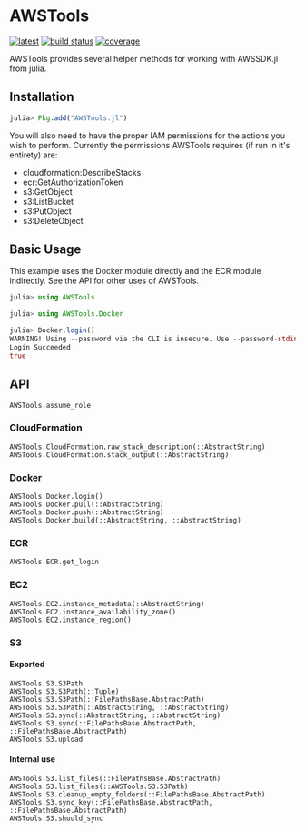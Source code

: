 # AWSTools
[![latest](https://img.shields.io/badge/docs-latest-blue.svg)](https://invenia.pages.invenia.ca/AWSTools.jl/)
[![build status](https://gitlab.invenia.ca/invenia/AWSTools.jl/badges/master/build.svg)](https://gitlab.invenia.ca/invenia/AWSTools.jl/commits/master)
[![coverage](https://gitlab.invenia.ca/invenia/AWSTools.jl/badges/master/coverage.svg)](https://gitlab.invenia.ca/invenia/AWSTools.jl/commits/master)

AWSTools provides several helper methods for working with AWSSDK.jl from julia.

## Installation

```julia
julia> Pkg.add("AWSTools.jl")
```

You will also need to have the proper IAM permissions for the actions you wish to perform.
Currently the permissions AWSTools requires (if run in it's entirety) are:
  - cloudformation:DescribeStacks
  - ecr:GetAuthorizationToken
  - s3:GetObject
  - s3:ListBucket
  - s3:PutObject
  - s3:DeleteObject

## Basic Usage

This example uses the Docker module directly and the ECR module indirectly. See the API for other uses of AWSTools.

```julia
julia> using AWSTools

julia> using AWSTools.Docker

julia> Docker.login()
WARNING! Using --password via the CLI is insecure. Use --password-stdin.
Login Succeeded
true

```

## API

```@docs
AWSTools.assume_role
```

### CloudFormation

```@docs
AWSTools.CloudFormation.raw_stack_description(::AbstractString)
AWSTools.CloudFormation.stack_output(::AbstractString)
```

### Docker

```@docs
AWSTools.Docker.login()
AWSTools.Docker.pull(::AbstractString)
AWSTools.Docker.push(::AbstractString)
AWSTools.Docker.build(::AbstractString, ::AbstractString)
```

### ECR

```@docs
AWSTools.ECR.get_login
```

### EC2

```@docs
AWSTools.EC2.instance_metadata(::AbstractString)
AWSTools.EC2.instance_availability_zone()
AWSTools.EC2.instance_region()
```

### S3

#### Exported

```@docs
AWSTools.S3.S3Path
AWSTools.S3.S3Path(::Tuple)
AWSTools.S3.S3Path(::FilePathsBase.AbstractPath)
AWSTools.S3.S3Path(::AbstractString, ::AbstractString)
AWSTools.S3.sync(::AbstractString, ::AbstractString)
AWSTools.S3.sync(::FilePathsBase.AbstractPath, ::FilePathsBase.AbstractPath)
AWSTools.S3.upload
```

#### Internal use

```@docs
AWSTools.S3.list_files(::FilePathsBase.AbstractPath)
AWSTools.S3.list_files(::AWSTools.S3.S3Path)
AWSTools.S3.cleanup_empty_folders(::FilePathsBase.AbstractPath)
AWSTools.S3.sync_key(::FilePathsBase.AbstractPath, ::FilePathsBase.AbstractPath)
AWSTools.S3.should_sync
```

